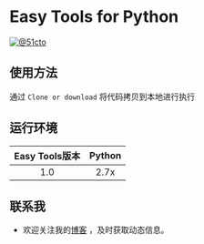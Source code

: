 # Easy Tools for Python

[![@51cto](https://img.shields.io/badge/51cto-%40charlietang-red.svg)](http://blog.51cto.com/2037484)

## 使用方法

通过 `Clone or download` 将代码拷贝到本地进行执行


## 运行环境

| Easy Tools版本 |Python|
|:--------------------:|:--------------------:|
|          1.0        | 2.7x|


## 联系我

- 欢迎关注我的[博客](http://blog.51cto.com/2037484) ，及时获取动态信息。
